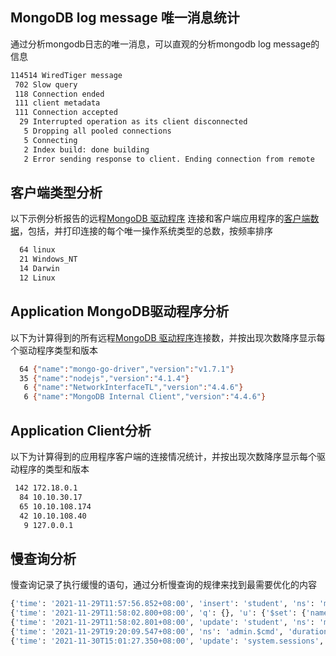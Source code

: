## MongoDB log message 唯一消息统计

通过分析mongodb日志的唯一消息，可以直观的分析mongodb log message的信息

```bash
114514 WiredTiger message
 702 Slow query
 118 Connection ended
 111 client metadata
 111 Connection accepted
  29 Interrupted operation as its client disconnected
   5 Dropping all pooled connections
   5 Connecting
   2 Index build: done building
   2 Error sending response to client. Ending connection from remote

```

## 客户端类型分析

以下示例分析报告的远程[MongoDB 驱动程序](https://docs.mongodb.com/ecosystem/drivers/)
连接和客户端应用程序的[客户端数据](https://docs.mongodb.com/manual/reference/log-messages/#std-label-log-messages-client-data)，包括，并打印连接的每个唯一操作系统类型的总数，按频率排序

```bash
  64 linux
  21 Windows_NT
  14 Darwin
  12 Linux

```

## Application MongoDB驱动程序分析

以下为计算得到的所有远程[MongoDB 驱动程序](https://docs.mongodb.com/ecosystem/drivers/)连接数，并按出现次数降序显示每个驱动程序类型和版本

```bash
  64 {"name":"mongo-go-driver","version":"v1.7.1"}
  35 {"name":"nodejs","version":"4.1.4"}
   6 {"name":"NetworkInterfaceTL","version":"4.4.6"}
   6 {"name":"MongoDB Internal Client","version":"4.4.6"}

```

## Application Client分析

以下为计算得到的应用程序客户端的连接情况统计，并按出现次数降序显示每个驱动程序的类型和版本

```bash
 142 172.18.0.1
  84 10.10.30.17
  65 10.10.108.174
  42 10.10.108.40
   9 127.0.0.1

```

## 慢查询分析

慢查询记录了执行缓慢的语句，通过分析慢查询的规律来找到最需要优化的内容

```bash
{'time': '2021-11-29T11:57:56.852+08:00', 'insert': 'student', 'ns': 'mock.student', 'durationMillis': 114, 'storage': {}}
{'time': '2021-11-29T11:58:02.800+08:00', 'q': {}, 'u': {'$set': {'name': 'AAA'}}, 'ns': 'mock.student', 'durationMillis': 25791, 'planSummary': 'COLLSCAN', 'docsExamined': 151295, 'storage': {'data': {'bytesRead': 2, 'bytesWritten': 10648425, 'timeWritingMicros': 7995}}, 'appName': 'MongoDB Shell'}
{'time': '2021-11-29T11:58:02.801+08:00', 'update': 'student', 'ns': 'mock.$cmd', 'durationMillis': 25792, 'storage': {}, 'appName': 'MongoDB Shell'}
{'time': '2021-11-29T19:20:09.547+08:00', 'ns': 'admin.$cmd', 'durationMillis': 118, 'storage': {}, 'appName': 'MongoDB Shell'}
{'time': '2021-11-30T15:01:27.350+08:00', 'update': 'system.sessions', 'ns': 'config.$cmd', 'durationMillis': 145, 'storage': {}}

```
